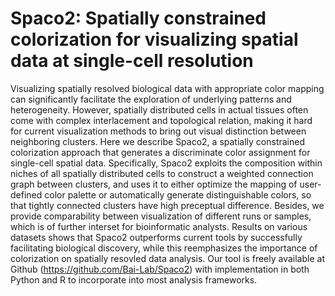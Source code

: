 # Spaco2: Spatially constrained colorization for visualizing spatial data at single-cell resolution

Visualizing spatially resolved biological data with appropriate color mapping can significantly facilitate the exploration of underlying patterns and heterogeneity. However, spatially distributed cells in actual tissues often come with complex interlacement and topological relation, making it hard for current visualization methods to bring out visual distinction between neighboring clusters. Here we describe Spaco2, a spatially constrained colorization approach that generates a discriminate color assignment for single-cell spatial data. Specifically, Spaco2 exploits the composition within niches of all spatially distributed cells to construct a weighted connection graph between clusters, and uses it to either optimize the mapping of user-defined color palette or automatically generate distinguishable colors, so that tightly connected clusters have high preceptual difference. Besides, we provide comparability between visualization of different runs or samples, which is of further interset for bioinformatic analysts. Results on various datasets shows that Spaco2 outperforms current tools by successfully facilitating biological discovery, while this reemphasizes the importance of colorization on spatially resovled data analysis. Our tool is freely available at Github (https://github.com/Bai-Lab/Spaco2) with implementation in both Python and R to incorporate into most analysis frameworks.
